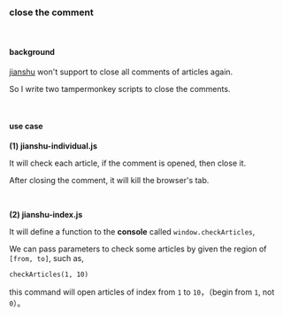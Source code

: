 ### close the comment

<br/>

#### background

[jianshu](www.jianshu.com) won't support to close all comments of articles again.

So I write two tampermonkey scripts to close the comments.

<br/>

#### use case

**(1) jianshu-individual.js**

It will check each article, if the comment is opened, then close it.

After closing the comment, it will kill the browser's tab.

<br/>

**(2) jianshu-index.js**

It will define a function to the **console** called `window.checkArticles`,

We can pass parameters to check some articles by given the region of `[from, to]`, such as, 

```
checkArticles(1, 10)
```

this command will open articles of index from `1` to `10`，（begin from `1`, not `0`）。